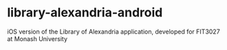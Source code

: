 # library-alexandria-android
iOS version of the Library of Alexandria application, developed for FIT3027 at Monash University

